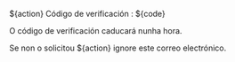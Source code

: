 ${action} Código de verificación : ${code}

O código de verificación caducará nunha hora.

Se non o solicitou ${action} ignore este correo electrónico.
